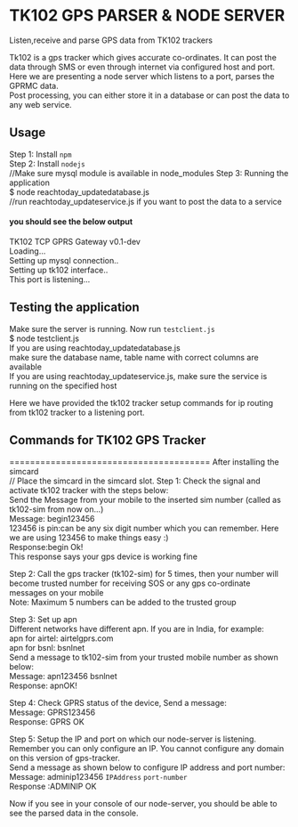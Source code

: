 

# TK102 GPS PARSER & NODE SERVER
Listen,receive and parse GPS data from TK102 trackers

Tk102 is a gps tracker which gives accurate co-ordinates. It can post the data through SMS or even through internet via configured host and port.
Here we are presenting a node server which listens to a port, parses the GPRMC data.<br> Post processing, you can either store it in a database or can post the data to any web service.

  
## Usage
Step 1: Install `npm` <br/>
Step 2: Install `nodejs` <br/> //Make sure mysql module is available in node_modules
Step 3: Running the application<br/>
$ node reachtoday_updatedatabase.js <br/> //run reachtoday_updateservice.js if you want to post the data to a service
#### you should see the below output<br/>
TK102 TCP GPRS Gateway v0.1-dev<br/>
Loading...<br/>
Setting up mysql connection..<br/>
Setting up tk102 interface..<br/>
This port is listening...<br/>

## Testing the application 
Make sure the server is running. Now run `testclient.js`<br/> 
$ node testclient.js<br/>
If you are using reachtoday_updatedatabase.js<br/>
make sure the database name, table name with correct columns are available <br/>
If you are using reachtoday_updateservice.js, make sure the service is running on the specified host<br/>

Here we have provided the tk102 tracker setup commands for ip routing from tk102 tracker to a listening port.

## Commands for TK102 GPS Tracker 
=======================================
After installing the simcard<br> // Place the simcard in the simcard slot.
Step 1: Check the signal and activate tk102 tracker with the steps below:<br/>
Send the Message from your mobile to the inserted sim number (called as tk102-sim from now on...)<br/>
Message: begin123456<br>
123456 is pin:can be any six digit number which you can remember. Here we are using 123456 to make things easy :)<br>
Response:begin Ok!<br>
This response says your gps device is working fine<br/>

Step 2: Call the gps tracker (tk102-sim) for 5 times, then your number will become trusted number for receiving SOS or any gps co-ordinate messages on your mobile<br>
Note: Maximum 5 numbers can be added to the trusted group <br>

Step 3: Set up apn<br>
Different networks have different apn. If you are in India, for example:<br>
apn for airtel: airtelgprs.com<br>
apn for bsnl: bsnlnet<br>
Send a message to tk102-sim from your trusted mobile number as shown below:<br>
Message: apn123456 bsnlnet<br>
Response: apnOK!<br>

Step 4: Check GPRS status of the device, Send a message: <br/>
Message: GPRS123456<br>
Response: GPRS OK<br>

Step 5: Setup the IP and port on which our node-server is listening. Remember you can only configure an IP. You cannot configure any domain on this version of gps-tracker. <br>
Send a message as shown below to configure IP address and port number:<br>
Message: adminip123456 `IPAddress` `port-number`<br>
Response :ADMINIP OK<br>

Now if you see in your console of our node-server, you should be able to see the parsed data in the console.
